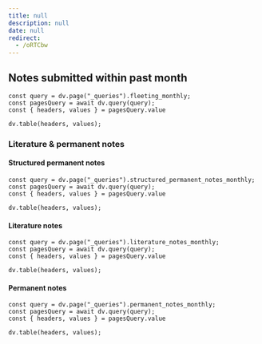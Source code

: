 ```yaml
---
title: null
description: null
date: null
redirect:
  - /oRTCbw
---
```


## Notes submitted within past month

```dataviewjs
const query = dv.page("_queries").fleeting_monthly;
const pagesQuery = await dv.query(query);
const { headers, values } = pagesQuery.value

dv.table(headers, values);
```

### Literature & permanent notes

#### Structured permanent notes

```dataviewjs
const query = dv.page("_queries").structured_permanent_notes_monthly;
const pagesQuery = await dv.query(query);
const { headers, values } = pagesQuery.value

dv.table(headers, values);
```

#### Literature notes

```dataviewjs
const query = dv.page("_queries").literature_notes_monthly;
const pagesQuery = await dv.query(query);
const { headers, values } = pagesQuery.value

dv.table(headers, values);
```

#### Permanent notes

```dataviewjs
const query = dv.page("_queries").permanent_notes_monthly;
const pagesQuery = await dv.query(query);
const { headers, values } = pagesQuery.value

dv.table(headers, values);
```
